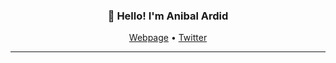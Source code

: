 <h3 align="center">👋 Hello! I'm Anibal Ardid</h3>

<p align="center">
  <a href="https://ardid.com.ar">Webpage</a> •
  <a href="https://twitter.com/aardid">Twitter</a>
</p>

---

<!--
**anibalardid/anibalardid** is a ✨ _special_ ✨ repository because its `README.md` (this file) appears on your GitHub profile.

Here are some ideas to get you started:

- 🔭 I’m currently working on ...
- 🌱 I’m currently learning ...
- 👯 I’m looking to collaborate on ...
- 🤔 I’m looking for help with ...
- 💬 Ask me about ...
- 📫 How to reach me: ...
- 😄 Pronouns: ...
- ⚡ Fun fact: ...
-->
